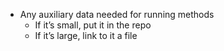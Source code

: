 - Any auxiliary data needed for running methods
    - If it’s small, put it in the repo
    - If it’s large, link to it a file
